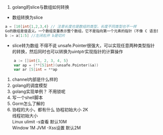 1. golang的slice与数组如何转换
* 数组转换为slice 
``` go
a = [10]int{1,2,3,4} // 注意长度也是数组的类型，长度不同类型也不一样
Go的数组是值语义。一个数组变量表示整个数组，它不是指向第一个元素的指针（不像 C 语言的数组）。 当一个数组变量被赋值或者被传递的时候，实际上会复制整个数组  
b := a[1:5] //左闭右开 b是切片
```
* slice转为数组
不得不说 unsafe.Pointer很强大，可以实现任意两种类型指针的转换，然后同时也可以转换为uintptr实现指针的计算操作
``` go
	a := []int{1, 2, 3, 4, 5}
    var ap = (**[5]int)(unsafe.Pointer(&a))
    var ar [5]int = **ap
```

1. channel内部是什么样的
2. golang的调度模型
3. golang实现单例？ 不用锁呢
4. 写一个shell脚本
5. Gorm怎么了解的
6. 协程的大小，都有什么
   协程初始大小 2K  
   线程初始大小   
   Linux ulimit -s查看 默认10M  
   Window  1M
   JVM -Xss设置 默认2M
               